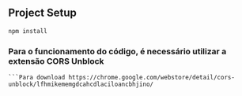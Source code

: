 
## Project Setup

```sh
npm install
```

### Para o funcionamento do código, é necessário utilizar a extensão CORS Unblock
 ```Como a api estava apresentando bloqueio devido aos headers e pela eficiencia de entrega, é necessário utilizar a extensãoo CORS Unblock que a única funcionalidade é bloquear o erro CORS recebido da API.
 ```Para download https://chrome.google.com/webstore/detail/cors-unblock/lfhmikememgdcahcdlaciloancbhjino/
